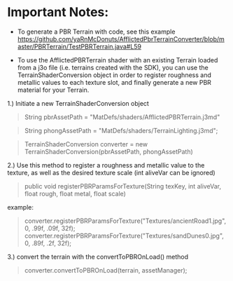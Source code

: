 # Important Notes:

- To generate a PBR Terrain with code, see this example
https://github.com/yaRnMcDonuts/AfflictedPbrTerrainConverter/blob/master/PBRTerrain/TestPBRTerrain.java#L59


- To use the AfflictedPBRTerrain shader with an existing Terrain loaded from a j3o file (i.e. terrains created with the SDK), you can use the TerrainShaderConversion object in order to register roughness and metallic values to each texture slot, and finally generate a new PBR material for your Terrain.


1.) Initiate a new TerrainShaderConversion object
   >String pbrAssetPath = "MatDefs/shaders/AfflictedPBRTerrain.j3md" 
   
   >String phongAssetPath = "MatDefs/shaders/TerrainLighting.j3md";
   
   
   >TerrainShaderConversion converter = new TerrainShaderConversion(pbrAssetPath, phongAssetPath)


2.) Use this method to register a roughness and metallic value to the texture, as well as the desired texture scale
   (int aliveVar can be ignored)
   > public void registerPBRParamsForTexture(String texKey, int aliveVar, float rough, float metal, float scale)
 
 example:
   > converter.registerPBRParamsForTexture("Textures/ancientRoad1.jpg", 0, .99f, .09f, 32f);
   > converter.registerPBRParamsForTexture("Textures/sandDunes0.jpg", 0, .89f, .2f, 32f);
 
3.) convert the terrain with the convertToPBROnLoad() method

   >converter.convertToPBROnLoad(terrain, assetManager);


 
